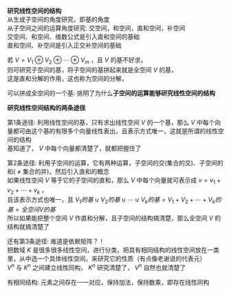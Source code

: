 **研究线性空间的结构**  
从生成子空间的角度研究，即基的角度  
从子空间之间的运算角度研究: 交空间，和空间，直和空间，补空间  
交空间、和空间、维数公式是引入直和空间的基础  
直和空间、补空间是引入正交补空间的基础  
  
若 $V=V_1\oplus V_2\oplus\cdots \oplus V_m$ ，且 $V$ 的基不好求，  
则可研究子空间的基，将子空间的基拼起来就是全空间 $V$ 的基，  
这是直和分解的作用，这也称为空间的分解，  
  
可以拼成全空间的一个基: 挑明了为什么**子空间的运算能够研究线性空间的结构**  
  
**研究线性空间结构的两条途径**  
  
第1条途径: 利用线性空间的基，只有求出线性空间 $V$ 的一个基，那么 $V$ 中每个向量都可由这个基的有限多个向量线性表出，且表示方式唯一，这就是所谓的线性空间的结构  
基知道了， $V$ 中每个向量都清楚了，就都把握住了  
  
第2条途径: 利用子空间的运算，它有两种运算，子空间的交(集合的交)、子空间的和( $\neq$ 集合的并)，然后引入直和的概念  
如果线性空间 $V$ 等于它的子空间的直和，那么 $V$ 中每个向量就可表示成 $v=v_1+v_2+\cdots+v_k$ ，  
且该表示方式也唯一，且 $V_1的基\cup V_2的基\cup\cdots\cup V_k的基=V_1+V_2+\cdots+V_k的基=全空间V的基$  
所以如果能把整个空间 $V$ 作直和分解，且子空间的结构搞清楚，那么全空间 $V$ 的结构就搞清楚了  
  
还有第3条途径: 难道是依赖矩阵？！  
把数域 $K$ 是很多很多线性空间，进行分类，把具有相同结构的线性空间放在一类里，从中选一个具体线性空间，来研究它的性质（有点像老谢说的代表元）  
$V^n$ 与 $K^n$ 之间建立线性同构， $K^n$ 研究清楚了， $V^n$ 自然也就清楚了  
  
有相同结构: 元素之间存在一一对应，保持加法，保持数乘，即存在线性同构  
